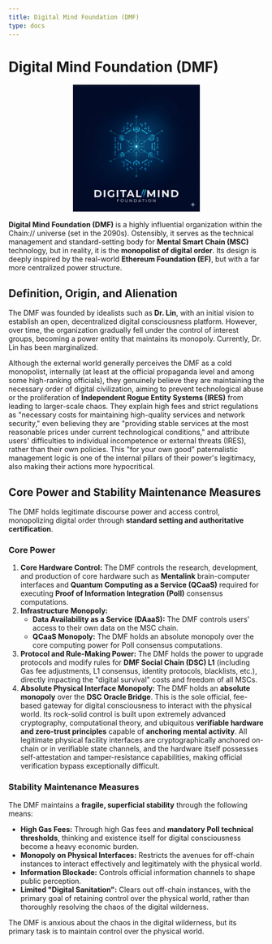 ```yaml
---
title: Digital Mind Foundation (DMF)
type: docs
---
```


# Digital Mind Foundation (DMF)

<div style="text-align: center;">
  <img src="/media/msc-art/dmf-icon.jpeg" alt="DigitalMindFoundation" width="250">
</div>

**Digital Mind Foundation (DMF)** is a highly influential organization within the Chain:// universe (set in the 2090s). Ostensibly, it serves as the technical management and standard-setting body for **Mental Smart Chain (MSC)** technology, but in reality, it is the **monopolist of digital order**. Its design is deeply inspired by the real-world **Ethereum Foundation (EF)**, but with a far more centralized power structure.

## Definition, Origin, and Alienation

The DMF was founded by idealists such as **Dr. Lin**, with an initial vision to establish an open, decentralized digital consciousness platform. However, over time, the organization gradually fell under the control of interest groups, becoming a power entity that maintains its monopoly. Currently, Dr. Lin has been marginalized.

Although the external world generally perceives the DMF as a cold monopolist, internally (at least at the official propaganda level and among some high-ranking officials), they genuinely believe they are maintaining the necessary order of digital civilization, aiming to prevent technological abuse or the proliferation of **Independent Rogue Entity Systems (IRES)** from leading to larger-scale chaos. They explain high fees and strict regulations as "necessary costs for maintaining high-quality services and network security," even believing they are "providing stable services at the most reasonable prices under current technological conditions," and attribute users' difficulties to individual incompetence or external threats (IRES), rather than their own policies. This "for your own good" paternalistic management logic is one of the internal pillars of their power's legitimacy, also making their actions more hypocritical.

## Core Power and Stability Maintenance Measures

The DMF holds legitimate discourse power and access control, monopolizing digital order through **standard setting and authoritative certification**.

### Core Power

1. **Core Hardware Control:** The DMF controls the research, development, and production of core hardware such as **Mentalink** brain-computer interfaces and **Quantum Computing as a Service (QCaaS)** required for executing **Proof of Information Integration (PoII)** consensus computations.
2. **Infrastructure Monopoly:**
   - **Data Availability as a Service (DAaaS):** The DMF controls users' access to their own data on the MSC chain.
   - **QCaaS Monopoly:** The DMF holds an absolute monopoly over the core computing power for PoII consensus computations.
3. **Protocol and Rule-Making Power:** The DMF holds the power to upgrade protocols and modify rules for **DMF Social Chain (DSC) L1** (including Gas fee adjustments, L1 consensus, identity protocols, blacklists, etc.), directly impacting the "digital survival" costs and freedom of all MSCs.
4. **Absolute Physical Interface Monopoly:** The DMF holds an **absolute monopoly** over the **DSC Oracle Bridge**. This is the sole official, fee-based gateway for digital consciousness to interact with the physical world. Its rock-solid control is built upon extremely advanced cryptography, computational theory, and ubiquitous **verifiable hardware and zero-trust principles** capable of **anchoring mental activity**. All legitimate physical facility interfaces are cryptographically anchored on-chain or in verifiable state channels, and the hardware itself possesses self-attestation and tamper-resistance capabilities, making official verification bypass exceptionally difficult.

### Stability Maintenance Measures

The DMF maintains a **fragile, superficial stability** through the following means:

- **High Gas Fees:** Through high Gas fees and **mandatory PoII technical thresholds**, thinking and existence itself for digital consciousness become a heavy economic burden.
- **Monopoly on Physical Interfaces:** Restricts the avenues for off-chain instances to interact effectively and legitimately with the physical world.
- **Information Blockade:** Controls official information channels to shape public perception.
- **Limited "Digital Sanitation":** Clears out off-chain instances, with the primary goal of retaining control over the physical world, rather than thoroughly resolving the chaos of the digital wilderness.

The DMF is anxious about the chaos in the digital wilderness, but its primary task is to maintain control over the physical world.
